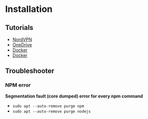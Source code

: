 # Installation

## Tutorials

* [NordVPN](https://www.fosslinux.com/4150/how-to-install-openvpn-to-connect-to-nordvpn-in-ubuntu.htm)
* [OneDrive](https://medium.com/@glmdev/onedrive-sync-for-linux-ubuntu-2bcbf6777ee4)
* [Docker](https://medium.com/@Grigorkh/how-to-install-docker-on-ubuntu-19-04-7ccfeda5935)
* [Docker](https://docs.docker.com/install/linux/linux-postinstall/)

## Troubleshooter

### NPM error

**Segmentation fault (core dumped) error for every npm command**
* `sudo apt --auto-remove purge npm`
* `sudo apt --auto-remove purge nodejs`